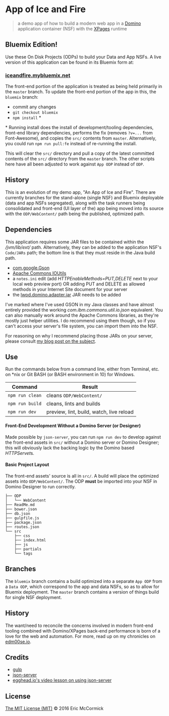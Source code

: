 # App of Ice and Fire

> a demo app of how to build a modern web app in a [Domino](http://www.ibm.com/software/products/en/ibmdomino) application container (NSF) with the [XPages](http://xpages.info/) runtime

## Bluemix Edition!
Use these On Disk Projects (ODPs) to build your Data and App NSFs. A live version of this application can be found in its Bluemix form at:
### [iceandfire.mybluemix.net](http://iceandfire.mybluemix.net/)

The front-end portion of the application is treated as being held primarily in the `master` branch. To update the front-end portion of the app in this, the `bluemix` branch:

- commit any changes
- `git checkout bluemix`
- `npm install` \*

\* Running install does the install of development/tooling dependencies, front-end library dependencies, performs the fix (removes `?v=...` from Font-Awesome), and copies the `src/` contents from `master`. Alternatively, you could run `npm run pull:fe` instead of re-running the install.

This will clear the `src/` directory and pull a copy of the latest committed contents of the `src/` directory from the `master` branch. The other scripts here have all been adjusted to work against `App ODP` instead of `ODP`.

## History

This is an evolution of my demo app, "An App of Ice and Fire". There are currently branches for the stand-alone (single NSF) and Bluemix deployable (data and app NSFs segregated), along with the task runners being consolidated and front-end (UI layer of the) app being moved into its source with the `ODP/WebContent/` path being the published, optimized path.

## Dependencies

This application requires some JAR files to be contained within the _<Domino install>/jvm/lib/ext/_ path. Alternatively, they can be added to the application NSF's `Code/JARs` path; the bottom line is that they must reside in the Java build path.

* [com.google.Gson](https://code.google.com/p/google-gson/)
* [Apache Commons IOUtils](http://commons.apache.org/proper/commons-io/)
* a `notes.ini` edit (add _HTTPEnableMethods=PUT,DELETE_ next to your local web preview port) OR adding PUT and DELETE as allowed methods in your Internet Site document for your server
* the [lwpd.domino.adapter.jar](http://hasselba.ch/blog/?p=746) JAR needs to be added

I've marked where I've used GSON in my Java classes and have almost entirely provided the working _com.ibm.commons.util.io.json_ equivalent. You can also manually work around the Apache Commons libraries, as they're mostly just helper utilities. I do recommend using them though, so if you can't access your server's file system, you can import them into the NSF.

For reasoning on why I recommend placing those JARs on your server, please consult [my blog post on the subject](https://edm00se.io/xpages/a-quick-note-on-JARs).

## Use

Run the commands below from a command line, either from Terminal, etc. on *nix or Git BASH (or BASH environment in 10) for Windows.

| Command            | Result                                    |
| ------------------ | ----------------------------------------- |
| `npm run clean`    | cleans `ODP/WebContent/`                  |
| `npm run build`    | cleans, lints and builds                  |
| `npm run dev`      | preview, lint, build, watch, live reload  |


#### Front-End Development Without a Domino Server (or Designer)
Made possible by `json-server`, you can run `npm run dev` to develop against the front-end assets in `src/` without a Domino server or Domino Designer; this will obviously lack the backing logic by the Domino based *HTTPServet*s.

#### Basic Project Layout
The front-end assets' source is all in `src/`. A build will place the optimized assets into `ODP/WebContent/`. The ODP **must** be imported into your NSF in Domino Designer to run correctly.

```
├── ODP
│   └── WebContent
├── ReadMe.md
├── bower.json
├── db.json
├── gulpfile.js
├── package.json
├── routes.json
└── src
    ├── css
    ├── index.html
    ├── js
    ├── partials
    └── tags
```

## Branches

The `bluemix` branch contains a build optimized into a separate `App ODP` from a `Data ODP`, which correspond to the app and data NSFs, so as to allow for Bluemix deployment. The `master` branch contains a version of things build for single NSF deployment.

## History

The want/need to reconcile the concerns involved in modern front-end tooling combined with Domino/XPages back-end performance is born of a love for the web and automation. For more, read up on my chronicles on [edm00se.io](https://edm00se.io).

## Credits

* [gulp](http://gulpjs.com/)
* [json-server](https://github.com/typicode/json-server)
* [egghead.io's video lesson on using json-server](https://egghead.io/lessons/nodejs-creating-demo-apis-with-json-server)


## License

[The MIT License (MIT)](https://github.com/edm00se/AnAppOfIceAndFire/blob/master/LICENSE.md) © 2016 Eric McCormick
